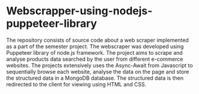 # Webscrapper-using-nodejs-puppeteer-library
The repository consists of source code about a web scraper implemented as a part of the semester project. The webscraper was developed using Puppeteer library of node.js framework.
The project aims to scrape and analyse products data searched by the user from different e-commerce websites.
The projects extensively uses the Async-Await from Javascript to sequentially browse each website, analyse the data on the page and store the structured data in a MongoDB database.
The structured data is then redirected to the client for viewing using HTML and CSS.
